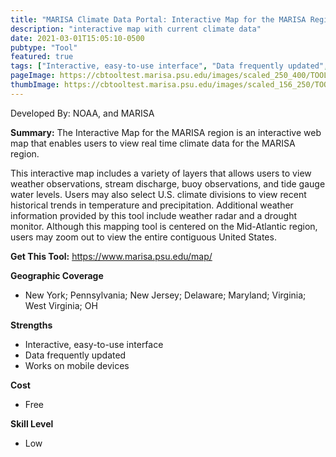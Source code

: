 ```yaml
---
title: "MARISA Climate Data Portal: Interactive Map for the MARISA Region"
description: "interactive map with current climate data"
date: 2021-03-01T15:05:10-0500
pubtype: "Tool"
featured: true
tags: ["Interactive, easy-to-use interface", "Data frequently updated", "Works on mobile devices"]
pageImage: https://cbtooltest.marisa.psu.edu/images/scaled_250_400/TOOLID_13.1_ScreenCapture-1.png
thumbImage: https://cbtooltest.marisa.psu.edu/images/scaled_156_250/TOOLID_13.1_ScreenCapture-1.png
---
```

Developed By: NOAA, and MARISA

**Summary:** The Interactive Map for the MARISA region is an interactive web map that enables users to view real time climate data for the MARISA region.

This interactive map includes a variety of layers that allows users to view weather observations, stream discharge, buoy observations, and tide gauge water levels. Users may also select U.S. climate divisions to view recent historical trends in temperature and precipitation. Additional weather information provided by this tool include weather radar and a drought monitor. Although this mapping tool is centered on the Mid-Atlantic region, users may zoom out to view the entire contiguous United States.

__**Get This Tool:**__ https://www.marisa.psu.edu/map/

__**Geographic Coverage**__
- New York; Pennsylvania; New Jersey; Delaware; Maryland; Virginia; West Virginia; OH

__**Strengths**__
-  Interactive, easy-to-use interface
-  Data frequently updated
-  Works on mobile devices

__**Cost**__
- Free

__**Skill Level**__
- Low
